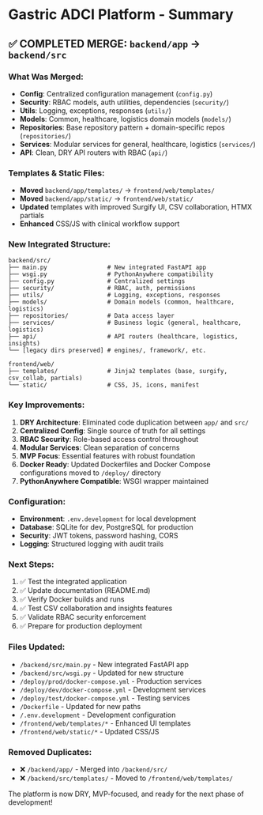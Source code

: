 # Gastric ADCI Platform - Summary

## ✅ COMPLETED MERGE: `backend/app` → `backend/src`

### What Was Merged:
- **Config**: Centralized configuration management (`config.py`)
- **Security**: RBAC models, auth utilities, dependencies (`security/`)
- **Utils**: Logging, exceptions, responses (`utils/`)
- **Models**: Common, healthcare, logistics domain models (`models/`)
- **Repositories**: Base repository pattern + domain-specific repos (`repositories/`)
- **Services**: Modular services for general, healthcare, logistics (`services/`)
- **API**: Clean, DRY API routers with RBAC (`api/`)

### Templates & Static Files:
- **Moved** `backend/app/templates/` → `frontend/web/templates/`
- **Moved** `backend/app/static/` → `frontend/web/static/`
- **Updated** templates with improved Surgify UI, CSV collaboration, HTMX partials
- **Enhanced** CSS/JS with clinical workflow support

### New Integrated Structure:
```
backend/src/
├── main.py                 # New integrated FastAPI app
├── wsgi.py                 # PythonAnywhere compatibility
├── config.py               # Centralized settings
├── security/               # RBAC, auth, permissions
├── utils/                  # Logging, exceptions, responses
├── models/                 # Domain models (common, healthcare, logistics)
├── repositories/           # Data access layer
├── services/               # Business logic (general, healthcare, logistics)
├── api/                    # API routers (healthcare, logistics, insights)
└── [legacy dirs preserved] # engines/, framework/, etc.

frontend/web/
├── templates/              # Jinja2 templates (base, surgify, csv_collab, partials)
└── static/                 # CSS, JS, icons, manifest
```

### Key Improvements:
1. **DRY Architecture**: Eliminated code duplication between `app/` and `src/`
2. **Centralized Config**: Single source of truth for all settings
3. **RBAC Security**: Role-based access control throughout
4. **Modular Services**: Clean separation of concerns
5. **MVP Focus**: Essential features with robust foundation
6. **Docker Ready**: Updated Dockerfiles and Docker Compose configurations moved to `/deploy/` directory
7. **PythonAnywhere Compatible**: WSGI wrapper maintained

### Configuration:
- **Environment**: `.env.development` for local development
- **Database**: SQLite for dev, PostgreSQL for production
- **Security**: JWT tokens, password hashing, CORS
- **Logging**: Structured logging with audit trails

### Next Steps:
1. ✅ Test the integrated application
2. ✅ Update documentation (README.md)
3. ✅ Verify Docker builds and runs
4. ✅ Test CSV collaboration and insights features
5. ✅ Validate RBAC security enforcement
6. ✅ Prepare for production deployment

### Files Updated:
- `/backend/src/main.py` - New integrated FastAPI app
- `/backend/src/wsgi.py` - Updated for new structure
- `/deploy/prod/docker-compose.yml` - Production services
- `/deploy/dev/docker-compose.yml` - Development services
- `/deploy/test/docker-compose.yml` - Testing services
- `/Dockerfile` - Updated for new paths
- `/.env.development` - Development configuration
- `/frontend/web/templates/*` - Enhanced UI templates
- `/frontend/web/static/*` - Updated CSS/JS

### Removed Duplicates:
- ❌ `/backend/app/` - Merged into `/backend/src/`
- ❌ `/backend/src/templates/` - Moved to `/frontend/web/templates/`

The platform is now DRY, MVP-focused, and ready for the next phase of development!

